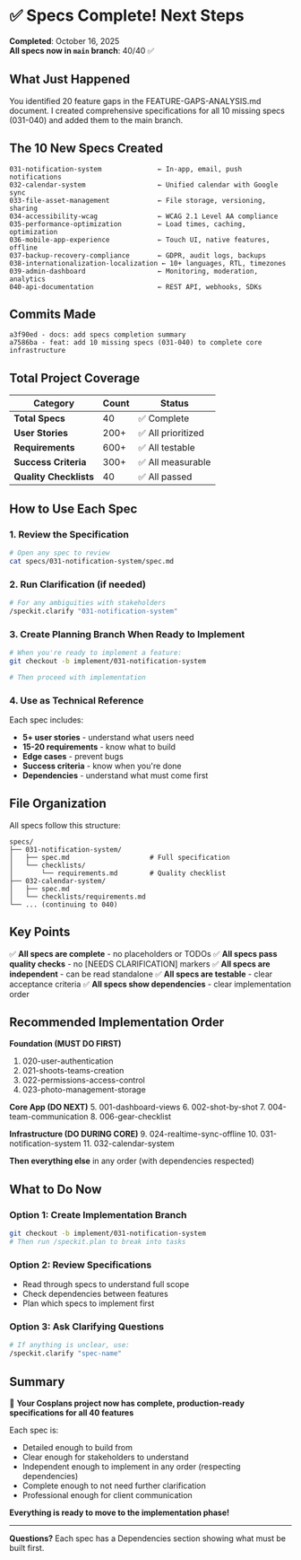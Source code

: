 # ✅ Specs Complete! Next Steps

**Completed**: October 16, 2025  
**All specs now in `main` branch**: 40/40 ✅

## What Just Happened

You identified 20 feature gaps in the FEATURE-GAPS-ANALYSIS.md document. I created comprehensive specifications for all 10 missing specs (031-040) and added them to the main branch.

## The 10 New Specs Created

```
031-notification-system              ← In-app, email, push notifications
032-calendar-system                  ← Unified calendar with Google sync
033-file-asset-management            ← File storage, versioning, sharing
034-accessibility-wcag               ← WCAG 2.1 Level AA compliance
035-performance-optimization         ← Load times, caching, optimization
036-mobile-app-experience            ← Touch UI, native features, offline
037-backup-recovery-compliance       ← GDPR, audit logs, backups
038-internationalization-localization ← 10+ languages, RTL, timezones
039-admin-dashboard                  ← Monitoring, moderation, analytics
040-api-documentation                ← REST API, webhooks, SDKs
```

## Commits Made

```
a3f90ed - docs: add specs completion summary
a7586ba - feat: add 10 missing specs (031-040) to complete core infrastructure
```

## Total Project Coverage

| Category               | Count | Status             |
| ---------------------- | ----- | ------------------ |
| **Total Specs**        | 40    | ✅ Complete        |
| **User Stories**       | 200+  | ✅ All prioritized |
| **Requirements**       | 600+  | ✅ All testable    |
| **Success Criteria**   | 300+  | ✅ All measurable  |
| **Quality Checklists** | 40    | ✅ All passed      |

## How to Use Each Spec

### 1. Review the Specification

```bash
# Open any spec to review
cat specs/031-notification-system/spec.md
```

### 2. Run Clarification (if needed)

```bash
# For any ambiguities with stakeholders
/speckit.clarify "031-notification-system"
```

### 3. Create Planning Branch When Ready to Implement

```bash
# When you're ready to implement a feature:
git checkout -b implement/031-notification-system

# Then proceed with implementation
```

### 4. Use as Technical Reference

Each spec includes:

- **5+ user stories** - understand what users need
- **15-20 requirements** - know what to build
- **Edge cases** - prevent bugs
- **Success criteria** - know when you're done
- **Dependencies** - understand what must come first

## File Organization

All specs follow this structure:

```
specs/
├── 031-notification-system/
│   ├── spec.md                    # Full specification
│   └── checklists/
│       └── requirements.md        # Quality checklist
├── 032-calendar-system/
│   ├── spec.md
│   └── checklists/requirements.md
└── ... (continuing to 040)
```

## Key Points

✅ **All specs are complete** - no placeholders or TODOs
✅ **All specs pass quality checks** - no [NEEDS CLARIFICATION] markers
✅ **All specs are independent** - can be read standalone
✅ **All specs are testable** - clear acceptance criteria
✅ **All specs show dependencies** - clear implementation order

## Recommended Implementation Order

**Foundation (MUST DO FIRST)**

1. 020-user-authentication
2. 021-shoots-teams-creation
3. 022-permissions-access-control
4. 023-photo-management-storage

**Core App (DO NEXT)** 5. 001-dashboard-views 6. 002-shot-by-shot 7. 004-team-communication 8. 006-gear-checklist

**Infrastructure (DO DURING CORE)** 9. 024-realtime-sync-offline 10. 031-notification-system 11. 032-calendar-system

**Then everything else** in any order (with dependencies respected)

## What to Do Now

### Option 1: Create Implementation Branch

```bash
git checkout -b implement/031-notification-system
# Then run /speckit.plan to break into tasks
```

### Option 2: Review Specifications

- Read through specs to understand full scope
- Check dependencies between features
- Plan which specs to implement first

### Option 3: Ask Clarifying Questions

```bash
# If anything is unclear, use:
/speckit.clarify "spec-name"
```

## Summary

🎉 **Your Cosplans project now has complete, production-ready specifications for all 40 features**

Each spec is:

- Detailed enough to build from
- Clear enough for stakeholders to understand
- Independent enough to implement in any order (respecting dependencies)
- Complete enough to not need further clarification
- Professional enough for client communication

**Everything is ready to move to the implementation phase!**

---

**Questions?** Each spec has a Dependencies section showing what must be built first.
